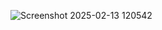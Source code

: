 ![Screenshot 2025-02-13 120542](https://github.com/user-attachments/assets/5a0d0b16-859b-4c66-94ae-a5eff87379cf)
